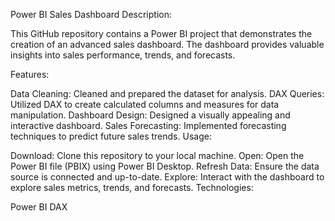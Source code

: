 Power BI Sales Dashboard
Description:

This GitHub repository contains a Power BI project that demonstrates the creation of an advanced sales dashboard. The dashboard provides valuable insights into sales performance, trends, and forecasts.

Features:

Data Cleaning: Cleaned and prepared the dataset for analysis.
DAX Queries: Utilized DAX to create calculated columns and measures for data manipulation.
Dashboard Design: Designed a visually appealing and interactive dashboard.
Sales Forecasting: Implemented forecasting techniques to predict future sales trends.
Usage:

Download: Clone this repository to your local machine.
Open: Open the Power BI file (PBIX) using Power BI Desktop.
Refresh Data: Ensure the data source is connected and up-to-date.
Explore: Interact with the dashboard to explore sales metrics, trends, and forecasts.
Technologies:

Power BI
DAX
